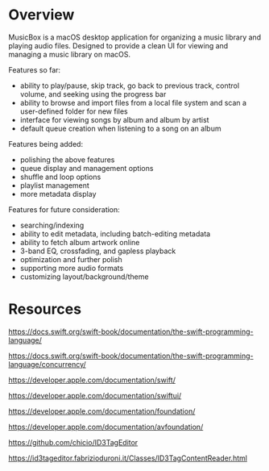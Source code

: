 # Overview
MusicBox is a macOS desktop application for organizing a music library and playing audio files. Designed to provide a clean UI for viewing and managing a music library on macOS.

Features so far:
- ability to play/pause, skip track, go back to previous track, control volume, and seeking using the progress bar
- ability to browse and import files from a local file system and scan a user-defined folder for new files
- interface for viewing songs by album and album by artist
- default queue creation when listening to a song on an album

Features being added:
- polishing the above features
- queue display and management options
- shuffle and loop options
- playlist management
- more metadata display

Features for future consideration:
- searching/indexing
- ability to edit metadata, including batch-editing metadata
- ability to fetch album artwork online
- 3-band EQ, crossfading, and gapless playback
- optimization and further polish
- supporting more audio formats
- customizing layout/background/theme

# Resources
https://docs.swift.org/swift-book/documentation/the-swift-programming-language/

https://docs.swift.org/swift-book/documentation/the-swift-programming-language/concurrency/

https://developer.apple.com/documentation/swift/

https://developer.apple.com/documentation/swiftui/

https://developer.apple.com/documentation/foundation/

https://developer.apple.com/documentation/avfoundation/

https://github.com/chicio/ID3TagEditor

https://id3tageditor.fabrizioduroni.it/Classes/ID3TagContentReader.html

